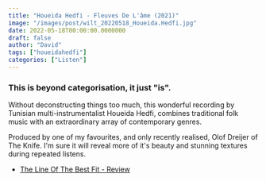 ```yaml
---
title: "Houeida Hedfi - Fleuves De L'âme (2021)"
image: "/images/post/wilt_20220518_Houeida.Hedfi.jpg"
date: 2022-05-18T00:00:00.0000000
draft: false
author: "David"
tags: ["houeidahedfi"]
categories: ["Listen"]
---
```

### This is beyond categorisation, it just "is". 

 Without deconstructing things too much, this wonderful recording by Tunisian multi-instrumentalist Houeida Hedfi, combines traditional folk music with an extraordinary array of contemporary genres.

 Produced by one of my favourites, and only recently realised, Olof Dreijer of The Knife. I'm sure it will reveal more of it's beauty and stunning textures during repeated listens.

-  [The Line Of The Best Fit - Review](https://www.thelineofbestfit.com/reviews/albums/houeida-hedfi-fleuves-de-lame-album-review)